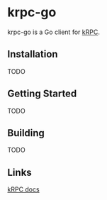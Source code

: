 # krpc-go
krpc-go is a Go client for [kRPC](https://github.com/krpc/krpc).

## Installation

TODO

## Getting Started

TODO

## Building

TODO

## Links

[kRPC docs](https://krpc.github.io/krpc/index.html)
